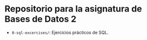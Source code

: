 # Repositorio para la asignatura de Bases de Datos 2

- `0-sql-excercises/`: Ejercicios prácticos de SQL.